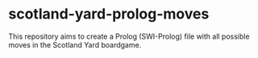 # scotland-yard-prolog-moves
This repository aims to create a Prolog (SWI-Prolog) file with all possible moves in the Scotland Yard boardgame.

